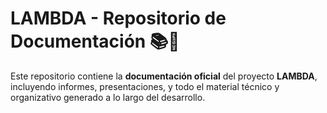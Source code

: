 # LAMBDA - Repositorio de Documentación 📚🚀

Este repositorio contiene la **documentación oficial** del proyecto **LAMBDA**, incluyendo informes, presentaciones, y todo el material técnico y organizativo generado a lo largo del desarrollo.
